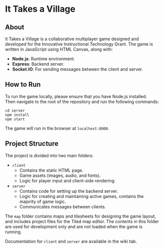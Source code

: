 # It Takes a Village

## About

It Takes a Village is a collaborative multiplayer game designed and developed for the Innovative Instructional Technology Grant. The game is written in JavaScript using HTML Canvas, along with:
- **Node.js**: Runtime environment.
- **Express**: Backend server.
- **Socket.IO**: For sending messages between the client and server.

## How to Run

To run the game locally, please ensure that you have Node.js installed.  
Then navigate to the root of the repository and run the following commands:

`cd server`  
`npm install`  
`npm start`

The game will run in the browser at `localhost:8000`.

## Project Structure

The project is divided into two main folders:
- `client`
    - Contains the static HTML page.
    - Game assets (images, audio, and fonts).
    - Logic for player input and client-side rendering.
- `server`
    - Contains code for setting up the backend server.
    - Logic for creating and maintaining active games, contains the majority of game logic.
    - Communicates messages between clients.

The `map` folder contains maps and tilesheets for designing the game layout, and includes project files for the Tiled map editor. The contents in this folder are used for development only and are not loaded when the game is running.

Documentation for `client` and `server` are available in the wiki tab.